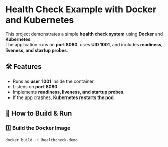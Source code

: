 # Health Check Example with Docker and Kubernetes

This project demonstrates a simple **health check system** using **Docker** and **Kubernetes**.  
The application runs on **port 8080**, uses **UID 1001**, and includes **readiness, liveness, and startup probes**.

## 🛠 Features
- Runs as **user 1001** inside the container.
- Listens on **port 8080**.
- Implements **readiness, liveness, and startup probes**.
- If the app crashes, **Kubernetes restarts the pod**.

## 🚀 How to Build & Run

### **1️⃣ Build the Docker Image**
```sh
docker build -t healthcheck-demo .
